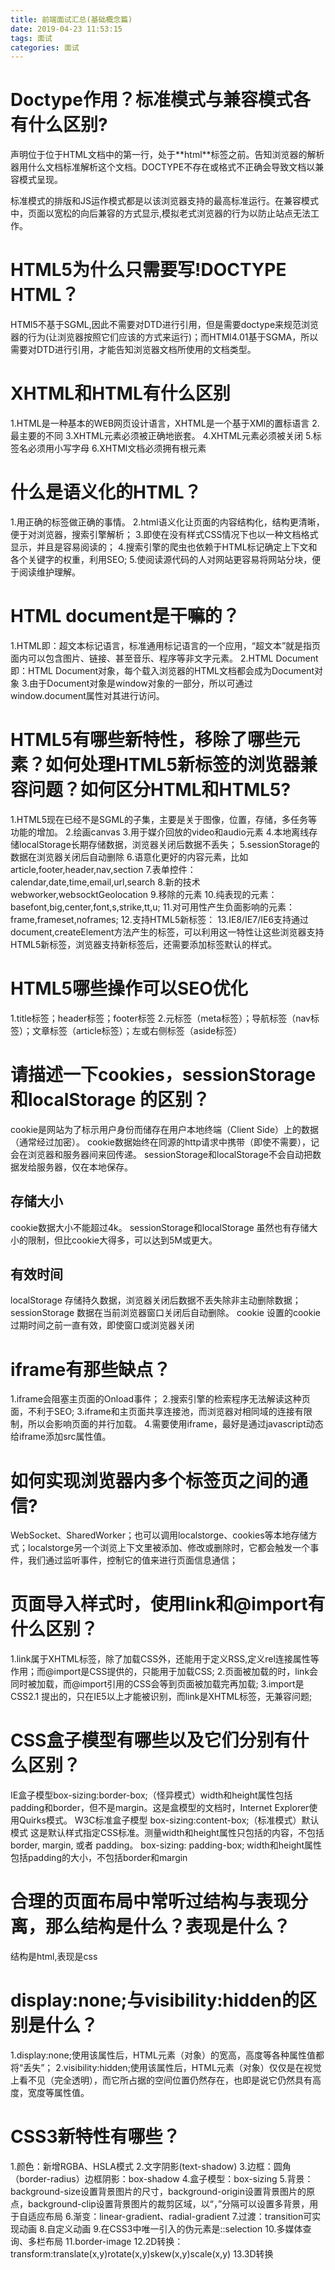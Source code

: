 ```yaml
---
title: 前端面试汇总(基础概念篇)
date: 2019-04-23 11:53:15
tags: 面试
categories: 面试
---
```


# Doctype作用？标准模式与兼容模式各有什么区别?

<!DOCTYPE>声明位于位于HTML文档中的第一行，处于**html**标签之前。告知浏览器的解析器用什么文档标准解析这个文档。DOCTYPE不存在或格式不正确会导致文档以兼容模式呈现。

标准模式的排版和JS运作模式都是以该浏览器支持的最高标准运行。在兼容模式中，页面以宽松的向后兼容的方式显示,模拟老式浏览器的行为以防止站点无法工作。

# HTML5为什么只需要写!DOCTYPE HTML？

HTMl5不基于SGML,因此不需要对DTD进行引用，但是需要doctype来规范浏览器的行为(让浏览器按照它们应该的方式来运行)；而HTMl4.01基于SGMA，所以需要对DTD进行引用，才能告知浏览器文档所使用的文档类型。

# XHTML和HTML有什么区别

1.HTML是一种基本的WEB网页设计语言，XHTML是一个基于XMl的置标语言
2.最主要的不同
3.XHTML元素必须被正确地嵌套。
4.XHTML元素必须被关闭
5.标签名必须用小写字母
6.XHTMl文档必须拥有根元素

# 什么是语义化的HTML？

1.用正确的标签做正确的事情。
2.html语义化让页面的内容结构化，结构更清晰，便于对浏览器，搜索引擎解析；
3.即使在没有样式CSS情况下也以一种文档格式显示，并且是容易阅读的；
4.搜索引擎的爬虫也依赖于HTML标记确定上下文和各个关键字的权重，利用SEO;
5.使阅读源代码的人对网站更容易将网站分块，便于阅读维护理解。

# HTML document是干嘛的？
1.HTML即：超文本标记语言，标准通用标记语言的一个应用，“超文本”就是指页面内可以包含图片、链接、甚至音乐、程序等非文字元素。
2.HTML Document即：HTML Document对象，每个载入浏览器的HTML文档都会成为Document对象
3.由于Document对象是window对象的一部分，所以可通过window.document属性对其进行访问。

# HTML5有哪些新特性，移除了哪些元素？如何处理HTML5新标签的浏览器兼容问题？如何区分HTML和HTML5?

1.HTML5现在已经不是SGML的子集，主要是关于图像，位置，存储，多任务等功能的增加。
2.绘画canvas
3.用于媒介回放的video和audio元素
4.本地离线存储localStorage长期存储数据，浏览器关闭后数据不丢失；
5.sessionStorage的数据在浏览器关闭后自动删除
6.语意化更好的内容元素，比如article,footer,header,nav,section
7.表单控件：calendar,date,time,email,url,search
8.新的技术webworker,websocktGeolocation
9.移除的元素
10.纯表现的元素：basefont,big,center,font,s,strike,tt,u;
11.对可用性产生负面影响的元素：frame,frameset,noframes;
12.支持HTML5新标签：
13.IE8/IE7/IE6支持通过document,createElement方法产生的标签，可以利用这一特性让这些浏览器支持HTML5新标签，浏览器支持新标签后，还需要添加标签默认的样式。

# HTML5哪些操作可以SEO优化
1.title标签；header标签；footer标签
2.元标签（meta标签）；导航标签（nav标签）；文章标签（article标签）；左或右侧标签（aside标签）

# 请描述一下cookies，sessionStorage和localStorage 的区别？

cookie是网站为了标示用户身份而储存在用户本地终端（Client Side）上的数据（通常经过加密）。
cookie数据始终在同源的http请求中携带（即使不需要），记会在浏览器和服务器间来回传递。
sessionStorage和localStorage不会自动把数据发给服务器，仅在本地保存。

## 存储大小
cookie数据大小不能超过4k。
sessionStorage和localStorage 虽然也有存储大小的限制，但比cookie大得多，可以达到5M或更大。

## 有效时间
localStorage    存储持久数据，浏览器关闭后数据不丢失除非主动删除数据；
sessionStorage  数据在当前浏览器窗口关闭后自动删除。
cookie          设置的cookie过期时间之前一直有效，即使窗口或浏览器关闭

# iframe有那些缺点？ 

1.iframe会阻塞主页面的Onload事件；
2.搜索引擎的检索程序无法解读这种页面，不利于SEO;
3.iframe和主页面共享连接池，而浏览器对相同域的连接有限制，所以会影响页面的并行加载。
4.需要使用iframe，最好是通过javascript动态给iframe添加src属性值。

# 如何实现浏览器内多个标签页之间的通信?

WebSocket、SharedWorker；也可以调用localstorge、cookies等本地存储方式；localstorge另一个浏览上下文里被添加、修改或删除时，它都会触发一个事件，我们通过监听事件，控制它的值来进行页面信息通信；

# 页面导入样式时，使用link和@import有什么区别？
1.link属于XHTML标签，除了加载CSS外，还能用于定义RSS,定义rel连接属性等作用；而@import是CSS提供的，只能用于加载CSS;
2.页面被加载的时，link会同时被加载，而@import引用的CSS会等到页面被加载完再加载;
3.import是CSS2.1 提出的，只在IE5以上才能被识别，而link是XHTML标签，无兼容问题;

# CSS盒子模型有哪些以及它们分别有什么区别？

IE盒子模型box-sizing:border-box;（怪异模式）width和height属性包括padding和border，但不是margin。这是盒模型的文档时，Internet Explorer使用Quirks模式。
W3C标准盒子模型 box-sizing:content-box;（标准模式）默认模式 这是默认样式指定CSS标准。测量width和height属性只包括的内容，不包括border, margin, 或者 padding。
box-sizing: padding-box; width和height属性包括padding的大小，不包括border和margin

# 合理的页面布局中常听过结构与表现分离，那么结构是什么？表现是什么？

结构是html,表现是css

# display:none;与visibility:hidden的区别是什么？

1.display:none;使用该属性后，HTML元素（对象）的宽高，高度等各种属性值都将“丢失”；
2.visibility:hidden;使用该属性后，HTML元素（对象）仅仅是在视觉上看不见（完全透明），而它所占据的空间位置仍然存在，也即是说它仍然具有高度，宽度等属性值。

# CSS3新特性有哪些？

1.颜色：新增RGBA、HSLA模式
2.文字阴影(text-shadow)
3.边框：圆角（border-radius）边框阴影：box-shadow
4.盒子模型：box-sizing
5.背景：background-size设置背景图片的尺寸，background-origin设置背景图片的原点，background-clip设置背景图片的裁剪区域，以“，”分隔可以设置多背景，用于自适应布局
6.渐变：linear-gradient、radial-gradient
7.过渡：transition可实现动画
8.自定义动画
9.在CSS3中唯一引入的伪元素是::selection
10.多媒体查询、多栏布局
11.border-image
12.2D转换：transform:translate(x,y)rotate(x,y)skew(x,y)scale(x,y)
13.3D转换